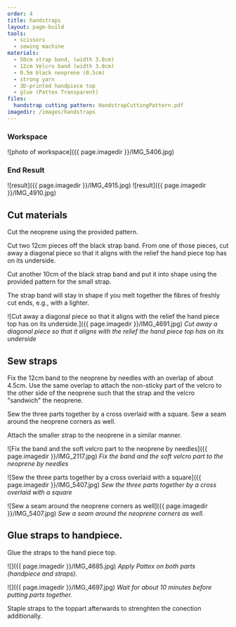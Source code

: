 ```yaml
---
order: 4
title: handstraps
layout: page-build
tools:
  - scissors
  - sewing machine
materials:
  - 50cm strap band, (width 3.8cm)
  - 12cm Velcro band (width 3.8cm)
  - 0.5m black neoprene (0.5cm)
  - strong yarn
  - 3D-printed handpiece top
  - glue (Pattex Transparent)
files:
  handstrap cutting pattern: HandstrapCuttingPattern.pdf
imagedir: /images/handstraps
---
```



### Workspace

![photo of workspace]({{ page.imagedir }}/IMG_5406.jpg)


### End Result

![result]({{ page.imagedir }}/IMG_4915.jpg)
![result]({{ page.imagedir }}/IMG_4910.jpg)


## Cut materials

Cut the neoprene using the provided pattern. 

Cut two 12cm pieces off the black strap band.
From one of those pieces, cut away a diagonal piece so that it aligns with the relief the hand piece top has on its underside.

Cut another 10cm of the black strap band and put it into shape using the provided pattern for the small strap.

<div class="note">
The strap band will stay in shape if you melt together the fibres of freshly cut ends, e.g., with a lighter.
</div>

![Cut away a diagonal piece so that it aligns with the relief the hand piece top has on its underside.]({{ page.imagedir }}/IMG_4691.jpg)
*Cut away a diagonal piece so that it aligns with the relief the hand piece top has on its underside*


## Sew straps

Fix the 12cm band to the neoprene by needles with an overlap of about 4.5cm. Use the same overlap to attach the non-sticky part of the velcro to the other side of the neoprene such that the strap and the velcro "sandwich" the neoprene. 

Sew the three parts together by a cross overlaid with a square.
Sew a seam around the neoprene corners as well.

Attach the smaller strap to the neoprene in a similar manner.

![Fix the band and the soft velcro part to the neoprene by needles]({{ page.imagedir }}/IMG_2117.jpg)
*Fix the band and the soft velcro part to the neoprene by needles*

![Sew the three parts together by a cross overlaid with a square]({{ page.imagedir }}/IMG_5407.jpg)
*Sew the three parts together by a cross overlaid with a square*

![Sew a seam around the neoprene corners as well]({{ page.imagedir }}/IMG_5407.jpg)
*Sew a seam around the neoprene corners as well.*


## Glue straps to handpiece.

Glue the straps to the hand piece top.

![]({{ page.imagedir }}/IMG_4685.jpg)
*Apply Pattex on both parts (handpiece and straps).*

![]({{ page.imagedir }}/IMG_4697.jpg)
*Wait for about 10 minutes before putting parts together.*

<div class="note">
Staple straps to the toppart afterwards to strenghten the conection additionally.
</div>

